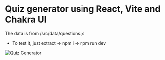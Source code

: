 # Quiz generator using React, Vite and Chakra UI

The data is from /src/data/questions.js

- To test it, just extract -> npm i -> npm run dev

![Quiz Generator](https://i.imgur.com/QCDqfbT.jpeg)
